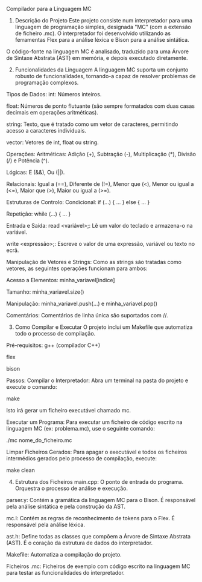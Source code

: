 Compilador para a Linguagem MC
1. Descrição do Projeto
Este projeto consiste num interpretador para uma linguagem de programação simples, designada "MC" (com a extensão de ficheiro .mc). O interpretador foi desenvolvido utilizando as ferramentas Flex para a análise léxica e Bison para a análise sintática.

O código-fonte na linguagem MC é analisado, traduzido para uma Árvore de Sintaxe Abstrata (AST) em memória, e depois executado diretamente.

2. Funcionalidades da Linguagem
A linguagem MC suporta um conjunto robusto de funcionalidades, tornando-a capaz de resolver problemas de programação complexos.

Tipos de Dados:
int: Números inteiros.

float: Números de ponto flutuante (são sempre formatados com duas casas decimais em operações aritméticas).

string: Texto, que é tratado como um vetor de caracteres, permitindo acesso a caracteres individuais.

vector<tipo>: Vetores de int, float ou string.

Operações:
Aritméticas: Adição (+), Subtração (-), Multiplicação (*), Divisão (/) e Potência (^).

Lógicas: E (&&), Ou (||).

Relacionais: Igual a (==), Diferente de (!=), Menor que (<), Menor ou igual a (<=), Maior que (>), Maior ou igual a (>=).

Estruturas de Controlo:
Condicional: if (...) { ... } else { ... }

Repetição: while (...) { ... }

Entrada e Saída:
read <variável>;: Lê um valor do teclado e armazena-o na variável.

write <expressão>;: Escreve o valor de uma expressão, variável ou texto no ecrã.

Manipulação de Vetores e Strings:
Como as strings são tratadas como vetores, as seguintes operações funcionam para ambos:

Acesso a Elementos: minha_variavel[indice]

Tamanho: minha_variavel.size()

Manipulação: minha_variavel.push(...) e minha_variavel.pop()

Comentários:
Comentários de linha única são suportados com //.

3. Como Compilar e Executar
O projeto inclui um Makefile que automatiza todo o processo de compilação.

Pré-requisitos:
g++ (compilador C++)

flex

bison

Passos:
Compilar o Interpretador:
Abra um terminal na pasta do projeto e execute o comando:

make

Isto irá gerar um ficheiro executável chamado mc.

Executar um Programa:
Para executar um ficheiro de código escrito na linguagem MC (ex: problema.mc), use o seguinte comando:

./mc nome_do_ficheiro.mc

Limpar Ficheiros Gerados:
Para apagar o executável e todos os ficheiros intermédios gerados pelo processo de compilação, execute:

make clean

4. Estrutura dos Ficheiros
main.cpp: O ponto de entrada do programa. Orquestra o processo de análise e execução.

parser.y: Contém a gramática da linguagem MC para o Bison. É responsável pela análise sintática e pela construção da AST.

mc.l: Contém as regras de reconhecimento de tokens para o Flex. É responsável pela análise léxica.

ast.h: Define todas as classes que compõem a Árvore de Sintaxe Abstrata (AST). É o coração da estrutura de dados do interpretador.

Makefile: Automatiza a compilação do projeto.

Ficheiros .mc: Ficheiros de exemplo com código escrito na linguagem MC para testar as funcionalidades do interpretador.
